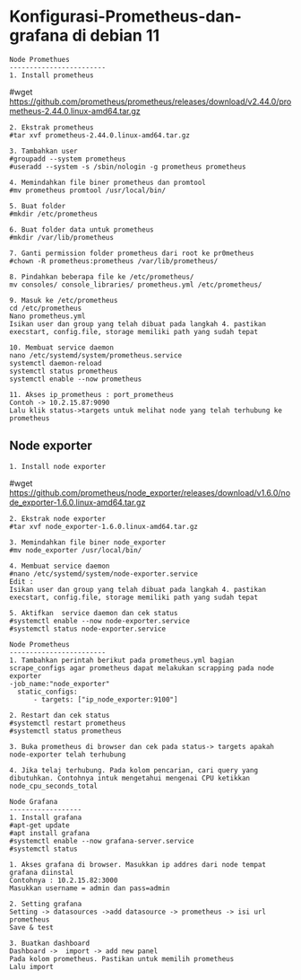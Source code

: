 # Konfigurasi-Prometheus-dan-grafana di debian 11

	Node Promethues
	------------------------
	1. Install prometheus
#wget https://github.com/prometheus/prometheus/releases/download/v2.44.0/prometheus-2.44.0.linux-amd64.tar.gz

	2. Ekstrak prometheus 
	#tar xvf prometheus-2.44.0.linux-amd64.tar.gz
	
	3. Tambahkan user
	#groupadd --system prometheus
	#useradd --system -s /sbin/nologin -g prometheus prometheus
	
	4. Memindahkan file biner prometheus dan promtool 
	#mv prometheus promtool /usr/local/bin/
	
	5. Buat folder 
	#mkdir /etc/prometheus
	
	6. Buat folder data untuk prometheus
	#mkdir /var/lib/prometheus
	
	7. Ganti permission folder prometheus dari root ke pr0metheus 
	#chown -R prometheus:prometheus /var/lib/prometheus/
	
	8. Pindahkan beberapa file ke /etc/prometheus/
	mv consoles/ console_libraries/ prometheus.yml /etc/prometheus/
	
	9. Masuk ke /etc/prometheus
	cd /etc/prometheus
	Nano prometheus.yml
	Isikan user dan group yang telah dibuat pada langkah 4. pastikan execstart, config.file, storage memiliki path yang sudah tepat
	
	10. Membuat service daemon 
	nano /etc/systemd/system/prometheus.service
	systemctl daemon-reload
	systemctl status prometheus
	systemctl enable --now prometheus
	
	11. Akses ip_prometheus : port_prometheus
	Contoh -> 10.2.15.87:9090
	Lalu klik status->targets untuk melihat node yang telah terhubung ke prometheus
	
Node exporter
-------------------
	1. Install node exporter
#wget  https://github.com/prometheus/node_exporter/releases/download/v1.6.0/node_exporter-1.6.0.linux-amd64.tar.gz

	2. Ekstrak node exporter
	#tar xvf node_exporter-1.6.0.linux-amd64.tar.gz
	
	3. Memindahkan file biner node_exporter 
	#mv node_exporter /usr/local/bin/
	
	4. Membuat service daemon
	#nano /etc/systemd/system/node-exporter.service
	Edit :
	Isikan user dan group yang telah dibuat pada langkah 4. pastikan execstart, config.file, storage memiliki path yang sudah tepat
	
	5. Aktifkan  service daemon dan cek status
	#systemctl enable --now node-exporter.service
	#systemctl status node-exporter.service
	
	Node Prometheus
	------------------------
	1. Tambahkan perintah berikut pada prometheus.yml bagian scrape_configs agar prometheus dapat melakukan scrapping pada node exporter
	-job_name:"node_exporter"
	  static_configs:
	      - targets: ["ip_node_exporter:9100"]
	
	2. Restart dan cek status
	#systemctl restart prometheus
	#systemctl status prometheus
	
	3. Buka prometheus di browser dan cek pada status-> targets apakah node-exporter telah terhubung
	
	4. Jika telaj terhubung. Pada kolom pencarian, cari query yang dibutuhkan. Contohnya intuk mengetahui mengenai CPU ketikkan node_cpu_seconds_total 
	
	Node Grafana
	------------------
	1. Install grafana
	#apt-get update
	#apt install grafana
	#systemctl enable --now grafana-server.service
	#systemctl status

	1. Akses grafana di browser. Masukkan ip addres dari node tempat grafana diinstal
	Contohnya : 10.2.15.82:3000
	Masukkan username = admin dan pass=admin
	
	2. Setting grafana
	Setting -> datasources ->add datasource -> prometheus -> isi url prometheus
	Save & test
	
	3. Buatkan dashboard
	Dashboard ->  import -> add new panel 
	Pada kolom prometheus. Pastikan untuk memilih prometheus
	Lalu import
